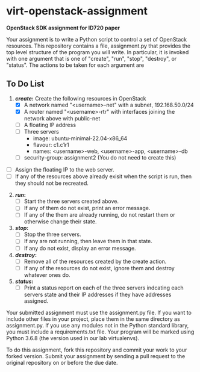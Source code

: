 # virt-openstack-assignment
__OpenStack SDK assignment for ID720 paper__

Your assignment is to write a Python script to control a set of 
OpenStack resources. This repository contains a file, assignment.py
that provides the top level structure of the program you will write.
In particular, it is invoked with one argument that is one of
"create", "run", "stop", "destroy", or "status". The actions to 
be taken for each argument are

## To Do List

1. __*create*:__
  Create the following resources in OpenStack
     - [x] A network named "\<username\>-net" with a subnet, 192.168.50.0/24
     - [x] A router named "\<username\>-rtr" with interfaces joining the network
    above with public-net
     - [ ] A floating IP address
     - [ ] Three servers
       - image: ubuntu-minimal-22.04-x86_64
       - flavour: c1.c1r1
       - names: \<username\>-web, \<username\>-app, \<username\>-db
     - [ ] security-group: assignment2 (You do not need to create this)
  - [ ] Assign the floating IP to the web server.
  - [ ] If any of the resources above already exisit when the script is run, then they 
  should not be recreated.
2. __*run*:__
   - [ ] Start the three servers created above. 
   - [ ] If any of them do not exist, print an error message. 
   - [ ] If any of the them are already running, do not restart them or otherwise change their state.
3. __*stop*:__
   - [ ] Stop the three servers. 
   - [ ] If any are not running, then leave them in that state. 
   - [ ] If any do not exist, display an error message.
4. __*destroy*:__ 
   - [ ] Remove all of the resources created by the create action. 
   - [ ] If any of the resources do not exist, ignore them and destroy whatever ones do.
5. __*status*:__ 
   - [ ] Print a status report on each of the three servers indcating each servers state and their IP addresses if they have addresses assigned.

Your submitted assignment must use the assignment.py file. If you want to include other files in your project, place them in the same directory as assignment.py. If you use any modules not in the Python standard library, you must include a requirements.txt file. Your program will be marked using Python 3.6.8 (the version used in our lab virtualenvs).

To do this assignment, fork this repository and commit your work to your forked version. Submit your assignment by sending a pull request to the original repository on or before the due date.          
